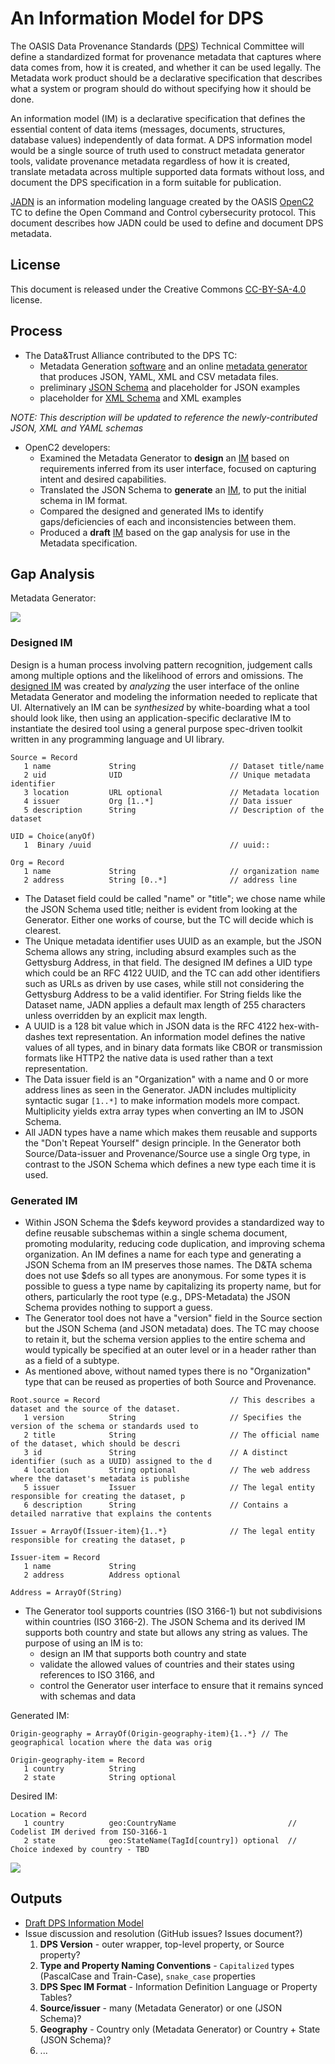 # An Information Model for DPS

The OASIS Data Provenance Standards
([DPS](https://docs.google.com/document/d/1FswDKOteTbMfBU9bfQGO9xH2MIRwaAcx))
Technical Committee will define a standardized format for provenance metadata that captures
where data comes from, how it is created, and whether it can be used legally.
The Metadata work product should be a declarative specification that describes what a system or program
should do without specifying how it should be done.

An information model (IM) is a declarative specification that defines the essential content
of data items (messages, documents, structures, database values) independently of data format.
A DPS information model would be a single source of truth used to construct metadata generator
tools, validate provenance metadata regardless of how it is created, translate metadata across
multiple supported data formats without loss, and document the DPS specification in a form
suitable for publication.

[JADN](https://docs.oasis-open.org/openc2/jadn/v2.0/jadn-v2.0.html)
is an information modeling language created by the OASIS
[OpenC2](https://groups.oasis-open.org/communities/tc-community-home2?CommunityKey=a34c9baf-48b2-44c5-a567-018dc7d32296)
TC to define the Open Command and Control cybersecurity protocol.
This document describes how JADN could be used to define and document DPS metadata.

## License
This document is released under the Creative Commons
[CC-BY-SA-4.0](https://creativecommons.org/licenses/by-sa/4.0/) license.

## Process
* The Data&Trust Alliance contributed to the DPS TC:
  * Metadata Generation
    [software](https://groups.oasis-open.org/higherlogic/ws/groups/2c60b2cf-45d3-48cd-8594-0194f182b33d/documents/dps3709/document?document_id=72724)
    and an online [metadata generator](https://data-and-trust-alliance-data-provenance-standards.northeurope.cloudapp.azure.com/)
    that produces JSON, YAML, XML and CSV metadata files.
  * preliminary
    [JSON Schema](https://groups.oasis-open.org/higherlogic/ws/groups/2c60b2cf-45d3-48cd-8594-0194f182b33d/download/72727)
    and placeholder for JSON examples
  * placeholder for [XML Schema](https://groups.oasis-open.org/higherlogic/ws/groups/2c60b2cf-45d3-48cd-8594-0194f182b33d/download/72728)
    and XML examples
  
*NOTE: This description will be updated to reference the newly-contributed JSON, XML and YAML schemas*

* OpenC2 developers:
  * Examined the Metadata Generator to **design** an [IM](Schemas/Designed) based on requirements inferred from its user interface,
    focused on capturing intent and desired capabilities.
  * Translated the JSON Schema to **generate** an [IM](Schemas/Generated), to put the initial schema in IM format.
  * Compared the designed and generated IMs to identify gaps/deficiencies of each and inconsistencies between them.
  * Produced a **draft** [IM](Schemas/DPS) based on the gap analysis for use in the Metadata specification.

## Gap Analysis

Metadata Generator:

![](images/title.jpg)

### Designed IM
Design is a human process involving pattern recognition, judgement calls among multiple options
and the likelihood of errors and omissions. The [designed IM](Schemas/Designed/dps-designed.jidl) was created by *analyzing*
the user interface of the online Metadata Generator and modeling the information needed to replicate that
UI. Alternatively an IM can be *synthesized* by white-boarding what a tool should look like,
then using an application-specific declarative IM to instantiate the desired tool using a general purpose
spec-driven toolkit written in any programming language and UI library.

```
Source = Record
   1 name             String                     // Dataset title/name
   2 uid              UID                        // Unique metadata identifier
   3 location         URL optional               // Metadata location
   4 issuer           Org [1..*]                 // Data issuer
   5 description      String                     // Description of the dataset

UID = Choice(anyOf)
   1  Binary /uuid                               // uuid::

Org = Record
   1 name             String                     // organization name
   2 address          String [0..*]              // address line
```

* The Dataset field could be called "name" or "title"; we chose name while the
JSON Schema used title; neither is evident from looking at the Generator.
Either one works of course, but the TC will decide which is clearest.
* The Unique metadata identifier uses UUID as an example, but the JSON Schema allows
any string, including absurd examples such as the Gettysburg Address, in that field.
The designed IM defines a UID type which could be an RFC 4122 UUID, and the TC can add other
identifiers such as URLs as driven by use cases, while still not considering the Gettysburg
Address to be a valid identifier. For String fields like the Dataset name, JADN applies a
default max length of 255 characters unless overridden by an explicit max length.
* A UUID is a 128 bit value which in JSON data is the RFC 4122 hex-with-dashes text
representation. An information model defines the native values of all types,
and in binary data formats like CBOR or transmission formats like HTTP2 the native
data is used rather than a text representation.
* The Data issuer field is an "Organization" with a name and 0 or more address lines
as seen in the Generator. JADN includes multiplicity syntactic sugar `[1..*]` to make
information models more compact. Multiplicity yields extra array types when converting
an IM to JSON Schema.
* All JADN types have a name which makes them reusable and supports the "Don't Repeat
Yourself" design principle. In the Generator both Source/Data-issuer and
Provenance/Source use a single Org type, in contrast to the JSON Schema which
defines a new type each time it is used.

### Generated IM

* Within JSON Schema the \$defs keyword provides a standardized way to define reusable
subschemas within a single schema document, promoting modularity, reducing code duplication,
and improving schema organization. An IM defines a name for each type and generating a
JSON Schema from an IM preserves those names. The D&TA schema does not use $defs so all
types are anonymous. For some types it is possible to guess a type name by capitalizing
its property name, but for others, particularly the root type (e.g., DPS-Metadata) the
JSON Schema provides nothing to support a guess.
* The Generator tool does not have a "version" field in the Source section but the JSON Schema
(and JSON metadata) does. The TC may choose to retain it, but the schema version applies
to the entire schema and would typically be specified at an outer level or in a header
rather than as a field of a subtype.
* As mentioned above, without named types there is no "Organization" type that can be reused
as properties of both Source and Provenance.

```
Root.source = Record                             // This describes a dataset and the source of the dataset.
   1 version          String                     // Specifies the version of the schema or standards used to 
   2 title            String                     // The official name of the dataset, which should be descri
   3 id               String                     // A distinct identifier (such as a UUID) assigned to the d
   4 location         String optional            // The web address where the dataset's metadata is publishe
   5 issuer           Issuer                     // The legal entity responsible for creating the dataset, p
   6 description      String                     // Contains a detailed narrative that explains the contents

Issuer = ArrayOf(Issuer-item){1..*}              // The legal entity responsible for creating the dataset, p

Issuer-item = Record
   1 name             String
   2 address          Address optional

Address = ArrayOf(String)
```

* The Generator tool supports countries (ISO 3166-1) but not subdivisions within countries
  (ISO 3166-2). The JSON Schema and its derived IM supports both country and state but
  allows any string as values. The purpose of using an IM is to:
  * design an IM that supports both country and state
  * validate the allowed values of countries and their states using references to ISO 3166, and
  * control the Generator user interface to ensure that it remains synced with schemas and data

Generated IM:
```
Origin-geography = ArrayOf(Origin-geography-item){1..*} // The geographical location where the data was orig

Origin-geography-item = Record
   1 country          String
   2 state            String optional
```
Desired IM:
```
Location = Record
   1 country          geo:CountryName                         // Codelist IM derived from ISO-3166-1
   2 state            geo:StateName(TagId[country]) optional  // Choice indexed by country - TBD
```

![](images/geography.jpg)

## Outputs
* [Draft DPS Information Model](Schemas/DPS)
* Issue discussion and resolution (GitHub issues? Issues document?)
  1. **DPS Version** - outer wrapper, top-level property, or Source property?
  2. **Type and Property Naming Conventions** - `Capitalized` types (PascalCase and Train-Case), `snake_case` properties
  3. **DPS Spec IM Format** - Information Definition Language or Property Tables?
  4. **Source/issuer** - many (Metadata Generator) or one (JSON Schema)?
  5. **Geography** - Country only (Metadata Generator) or Country + State (JSON Schema)?
  6. ...
